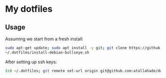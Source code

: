# My dotfiles

## Usage

Assuming we start from a fresh install:
```bash
sudo apt-get update; sudo apt install -y git; git clone https://github.com/atallahade/dotfiles.git ~/.dotfiles
~/.dotfiles/install-debian-bullseye.sh
```

After setting up ssh keys:
```bash
(cd ~/.dotfiles; git remote set-url origin git@github.com:atallahade/dotfiles.git)
```
